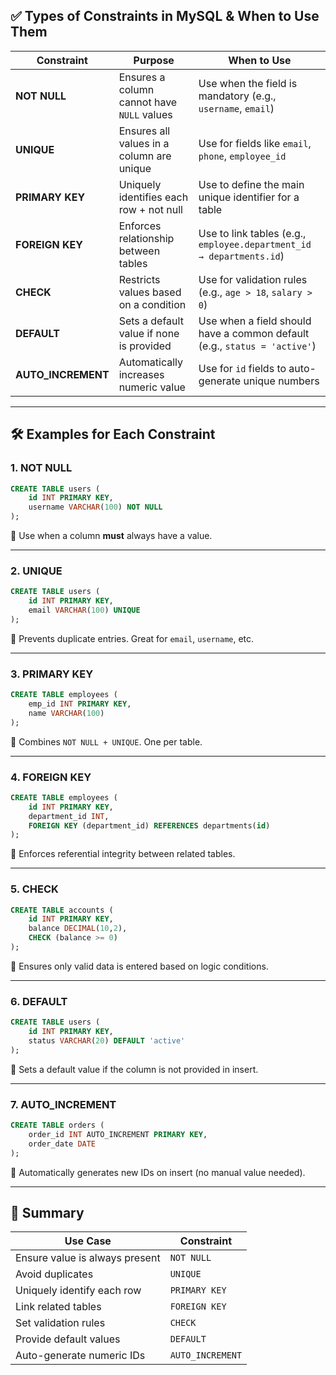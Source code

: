 ## ✅ Types of Constraints in MySQL & When to Use Them

| Constraint          | Purpose                                    | When to Use                                                               |
| ------------------- | ------------------------------------------ | ------------------------------------------------------------------------- |
| **NOT NULL**        | Ensures a column cannot have `NULL` values | Use when the field is mandatory (e.g., `username`, `email`)               |
| **UNIQUE**          | Ensures all values in a column are unique  | Use for fields like `email`, `phone`, `employee_id`                       |
| **PRIMARY KEY**     | Uniquely identifies each row + not null    | Use to define the main unique identifier for a table                      |
| **FOREIGN KEY**     | Enforces relationship between tables       | Use to link tables (e.g., `employee.department_id → departments.id`)      |
| **CHECK**           | Restricts values based on a condition      | Use for validation rules (e.g., `age > 18`, `salary > 0`)                 |
| **DEFAULT**         | Sets a default value if none is provided   | Use when a field should have a common default (e.g., `status = 'active'`) |
| **AUTO\_INCREMENT** | Automatically increases numeric value      | Use for `id` fields to auto-generate unique numbers                       |

---

## 🛠️ Examples for Each Constraint

### 1. **NOT NULL**

```sql
CREATE TABLE users (
    id INT PRIMARY KEY,
    username VARCHAR(100) NOT NULL
);
```

📌 Use when a column **must** always have a value.

---

### 2. **UNIQUE**

```sql
CREATE TABLE users (
    id INT PRIMARY KEY,
    email VARCHAR(100) UNIQUE
);
```

📌 Prevents duplicate entries. Great for `email`, `username`, etc.

---

### 3. **PRIMARY KEY**

```sql
CREATE TABLE employees (
    emp_id INT PRIMARY KEY,
    name VARCHAR(100)
);
```

📌 Combines `NOT NULL + UNIQUE`. One per table.

---

### 4. **FOREIGN KEY**

```sql
CREATE TABLE employees (
    id INT PRIMARY KEY,
    department_id INT,
    FOREIGN KEY (department_id) REFERENCES departments(id)
);
```

📌 Enforces referential integrity between related tables.

---

### 5. **CHECK**

```sql
CREATE TABLE accounts (
    id INT PRIMARY KEY,
    balance DECIMAL(10,2),
    CHECK (balance >= 0)
);
```

📌 Ensures only valid data is entered based on logic conditions.

---

### 6. **DEFAULT**

```sql
CREATE TABLE users (
    id INT PRIMARY KEY,
    status VARCHAR(20) DEFAULT 'active'
);
```

📌 Sets a default value if the column is not provided in insert.

---

### 7. **AUTO\_INCREMENT**

```sql
CREATE TABLE orders (
    order_id INT AUTO_INCREMENT PRIMARY KEY,
    order_date DATE
);
```

📌 Automatically generates new IDs on insert (no manual value needed).

---

## 🔑 Summary

| Use Case                       | Constraint       |
| ------------------------------ | ---------------- |
| Ensure value is always present | `NOT NULL`       |
| Avoid duplicates               | `UNIQUE`         |
| Uniquely identify each row     | `PRIMARY KEY`    |
| Link related tables            | `FOREIGN KEY`    |
| Set validation rules           | `CHECK`          |
| Provide default values         | `DEFAULT`        |
| Auto-generate numeric IDs      | `AUTO_INCREMENT` |

